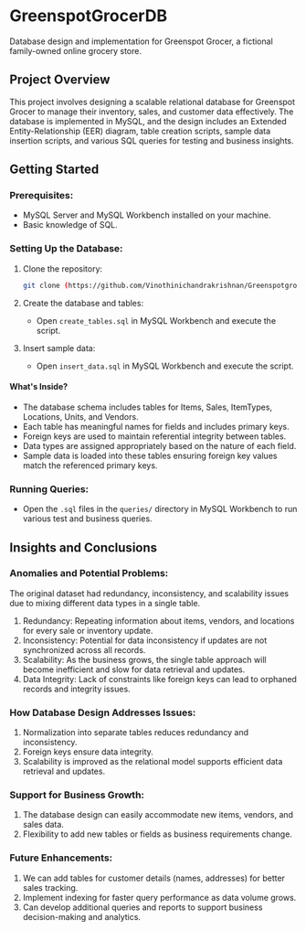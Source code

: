 # GreenspotGrocerDB

Database design and implementation for Greenspot Grocer, a fictional family-owned online grocery store.

## Project Overview

This project involves designing a scalable relational database for Greenspot Grocer to manage their inventory, sales, and customer data effectively. The database is implemented in MySQL, and the design includes an Extended Entity-Relationship (EER) diagram, table creation scripts, sample data insertion scripts, and various SQL queries for testing and business insights.

## Getting Started

### Prerequisites:

- MySQL Server and MySQL Workbench installed on your machine.
- Basic knowledge of SQL.

### Setting Up the Database:

1. Clone the repository:
    ```sh
    git clone (https://github.com/Vinothinichandrakrishnan/GreenspotgroceryDB)
    ```

2. Create the database and tables:
    - Open `create_tables.sql` in MySQL Workbench and execute the script.

3. Insert sample data:
    - Open `insert_data.sql` in MySQL Workbench and execute the script.

#### What's Inside?

- The database schema includes tables for Items, Sales, ItemTypes, Locations, Units, and Vendors.
- Each table has meaningful names for fields and includes primary keys.
- Foreign keys are used to maintain referential integrity between tables.
- Data types are assigned appropriately based on the nature of each field.
- Sample data is loaded into these tables ensuring foreign key values match the referenced primary keys.

### Running Queries:

- Open the `.sql` files in the `queries/` directory in MySQL Workbench to run various test and business queries.

## Insights and Conclusions

### Anomalies and Potential Problems:

The original dataset had redundancy, inconsistency, and scalability issues due to mixing different data types in a single table.
1. Redundancy: Repeating information about items, vendors, and locations for every sale or inventory update.
2. Inconsistency: Potential for data inconsistency if updates are not synchronized across all records.
3. Scalability: As the business grows, the single table approach will become inefficient and slow for data retrieval and updates.
4. Data Integrity: Lack of constraints like foreign keys can lead to orphaned records and integrity issues.

### How Database Design Addresses Issues:

1. Normalization into separate tables reduces redundancy and inconsistency.
2. Foreign keys ensure data integrity.
3. Scalability is improved as the relational model supports efficient data retrieval and updates.

### Support for Business Growth:

1. The database design can easily accommodate new items, vendors, and sales data.
2. Flexibility to add new tables or fields as business requirements change.

### Future Enhancements:

1. We can add tables for customer details (names, addresses) for better sales tracking.
2. Implement indexing for faster query performance as data volume grows.
3. Can develop additional queries and reports to support business decision-making and analytics.




